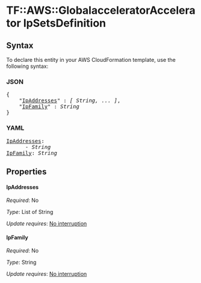 # TF::AWS::GlobalacceleratorAccelerator IpSetsDefinition

## Syntax

To declare this entity in your AWS CloudFormation template, use the following syntax:

### JSON

<pre>
{
    "<a href="#ipaddresses" title="IpAddresses">IpAddresses</a>" : <i>[ String, ... ]</i>,
    "<a href="#ipfamily" title="IpFamily">IpFamily</a>" : <i>String</i>
}
</pre>

### YAML

<pre>
<a href="#ipaddresses" title="IpAddresses">IpAddresses</a>: <i>
      - String</i>
<a href="#ipfamily" title="IpFamily">IpFamily</a>: <i>String</i>
</pre>

## Properties

#### IpAddresses

_Required_: No

_Type_: List of String

_Update requires_: [No interruption](https://docs.aws.amazon.com/AWSCloudFormation/latest/UserGuide/using-cfn-updating-stacks-update-behaviors.html#update-no-interrupt)

#### IpFamily

_Required_: No

_Type_: String

_Update requires_: [No interruption](https://docs.aws.amazon.com/AWSCloudFormation/latest/UserGuide/using-cfn-updating-stacks-update-behaviors.html#update-no-interrupt)

